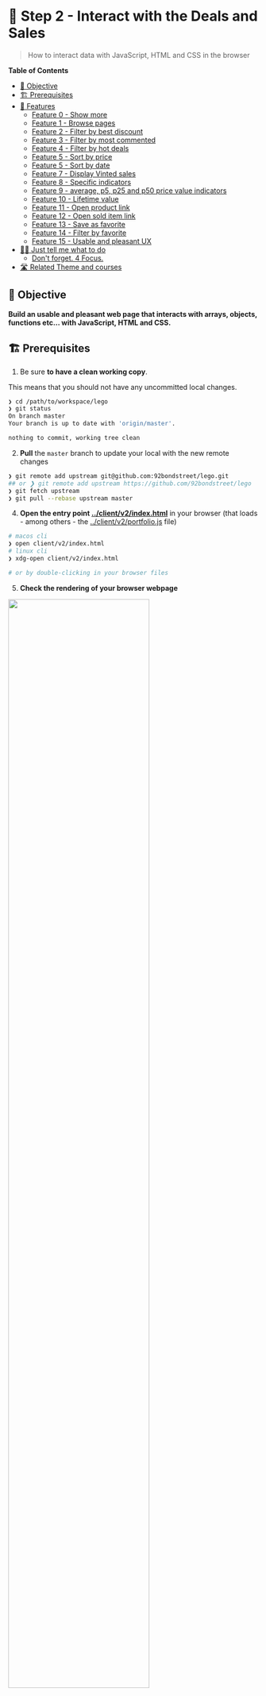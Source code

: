 # 🧱 Step 2 - Interact with the Deals and Sales

> How to interact data with JavaScript, HTML and CSS in the browser

<!-- START doctoc generated TOC please keep comment here to allow auto update -->
<!-- DON'T EDIT THIS SECTION, INSTEAD RE-RUN doctoc TO UPDATE -->
**Table of Contents**

- [🎯 Objective](#-objective)
- [🏗 Prerequisites](#%F0%9F%8F%97-prerequisites)
- [📱 Features](#-features)
  - [Feature 0 - Show more](#feature-0---show-more)
  - [Feature 1 - Browse pages](#feature-1---browse-pages)
  - [Feature 2 - Filter by best discount](#feature-2---filter-by-best-discount)
  - [Feature 3 - Filter by most commented](#feature-3---filter-by-most-commented)
  - [Feature 4 - Filter by hot deals](#feature-4---filter-by-hot-deals)
  - [Feature 5 - Sort by price](#feature-5---sort-by-price)
  - [Feature 5 - Sort by date](#feature-5---sort-by-date)
  - [Feature 7 - Display Vinted sales](#feature-7---display-vinted-sales)
  - [Feature 8 - Specific indicators](#feature-8---specific-indicators)
  - [Feature 9 - average, p5, p25 and p50 price value indicators](#feature-9---average-p5-p25-and-p50-price-value-indicators)
  - [Feature 10 - Lifetime value](#feature-10---lifetime-value)
  - [Feature 11 - Open product link](#feature-11---open-product-link)
  - [Feature 12 - Open sold item link](#feature-12---open-sold-item-link)
  - [Feature 13 - Save as favorite](#feature-13---save-as-favorite)
  - [Feature 14 - Filter by favorite](#feature-14---filter-by-favorite)
  - [Feature 15 - Usable and pleasant UX](#feature-15---usable-and-pleasant-ux)
- [👩‍💻 Just tell me what to do](#%E2%80%8D-just-tell-me-what-to-do)
  - [Don't forget. 4 Focus.](#dont-forget-4-focus)
- [🛣️ Related Theme and courses](#-related-theme-and-courses)

<!-- END doctoc generated TOC please keep comment here to allow auto update -->


## 🎯 Objective

**Build an usable and pleasant web page that interacts with arrays, objects, functions etc... with JavaScript, HTML and CSS.**

## 🏗 Prerequisites

1. Be sure **to have a clean working copy**.

This means that you should not have any uncommitted local changes.

```sh
❯ cd /path/to/workspace/lego
❯ git status
On branch master
Your branch is up to date with 'origin/master'.

nothing to commit, working tree clean
```

2. **Pull** the `master` branch to update your local with the new remote changes

```sh
❯ git remote add upstream git@github.com:92bondstreet/lego.git
## or ❯ git remote add upstream https://github.com/92bondstreet/lego
❯ git fetch upstream
❯ git pull --rebase upstream master
```

4. **Open the entry point [../client/v2/index.html](../client/v2/index.html)** in your browser (that loads - among others - the [../client/v2/portfolio.js](../client/v2/portfolio.js) file)

```sh
# macos cli
❯ open client/v2/index.html
# linux cli
❯ xdg-open client/v2/index.html

# or by double-clicking in your browser files
```

5. **Check the rendering of your browser webpage**

<img src="./img/2-browser.png" width="75%"/>

## 📱 Features

I will describe each feature with the [Agile User Story template](https://www.agilealliance.org/glossary/user-story-template/).

A [User Story](https://www.atlassian.com/agile/project-management/user-stories) is an informal, general explanation of a software feature written from the perspective of the end user or customer.

A user story should typically have a summary structured this way:

1. **As a** [user concerned by the story]
1. **I want** [goal of the story]
1. **so that** [reason for the story]

### Feature 0 - Show more

As a user<br>
I want to show more deals<br>
So that I can display 6, 12 or 24 deals on the same page

### Feature 1 - Browse pages

As a user<br>
I want to browse available pages<br>
So that I can load more deals

### Feature 2 - Filter by best discount

As a user<br>
I want to filter by best discount<br>
So that I can browse deals with a discount more important than 50%

### Feature 3 - Filter by most commented

As a user<br>
I want to filter by most commented deals<br>
So that I can browse deals with more than 15 comments

### Feature 4 - Filter by hot deals

As a user<br>
I want to filter by hot deals<br>
So that I can browse deals with a temperature more important than 100


### Feature 5 - Sort by price

As a user<br>
I want to sort by price<br>
So that I can easily identify cheapest and expensive deals

### Feature 5 - Sort by date

As a user<br>
I want to sort by date<br>
So that I can easily identify recent and old deals

### Feature 7 - Display Vinted sales

As a user for a given set id<br>
I want to display vinted sales<br>
So that I can easily identify current sales for a given set id

### Feature 8 - Specific indicators

As a user for a given set id<br>
I want to indicate the total number of sales<br>
So that I can understand the sales market

### Feature 9 - average, p5, p25 and p50 price value indicators

As a user for a given set id<br>
I want to indicate the average, p5, p25 and p50 price value<br>
So that I can understand the sales prices for a given set 

### Feature 10 - Lifetime value

As a user for a given set id<br>
I want to indicate the Lifetime value<br>
So that I can understand how long a set exists on Vinted

### Feature 11 - Open product link

As a user<br>
I want to open deal link in a new page<br>
So that I can buy the product easily

### Feature 12 - Open sold item link

As a user<br>
I want to open sold item link in a new page<br>
So that I can understand the sold item easily

### Feature 13 - Save as favorite

As a user<br>
I want to save a deal as favorite<br>
So that I can retreive this deal later

### Feature 14 - Filter by favorite

As a user<br>
I want to filter by favorite deals<br>
So that I can load only my favorite deals

### Feature 15 - Usable and pleasant UX

As a user<br>
I want to parse a usable and pleasant web page<br>
So that I can find valuable and useful content


## 👩‍💻 Just tell me what to do

1. **Solve each `User Stories`** inside [../client/v2/portfolio.js](../client/v2/portfolio.js) file with JavaScript

    <img src="./img/2-portfolio.png" width="75%"/>


2. Once an User Story is solved, **commit your modification**:

    ```sh
    ❯ cd /path/to/workspace/lego
    ❯ git add -A && git commit -m "feat(display): show 6, 12 or 24 deals"
    ```

    ([why following a commit message convention?](https://dev.to/chrissiemhrk/git-commit-message-5e21))

3. **Commit early, commit often**
4. Don't forget **to push before the end of the workshop**

    ```sh
    ❯ git push origin master
    ```

    **Note**: if you catch an error about authentication, [add your ssh to your github profile](https://help.github.com/articles/connecting-to-github-with-ssh/).

10. Check that your codebase works by checking the console output
11. If you need some helps on git commands, read [git - the simple guide](http://rogerdudler.github.io/git-guide/)

### Don't forget. 4 Focus.

* DOT - Do One Thing
* LIM - Less Is More
* If you change the [../client/v2/index.html](../client/v2/index.html) selectors, you should probably update [../client/v2/portfolio.js](../client/v2/portfolio.js) file
* English only: codebase, variables, comments...

**Focus on coding and web design**


## 🛣️ Related Theme and courses

* 🏁 [Theme 1 - About Javascript](https://github.com/92bondstreet/inception/blob/master/themes/1.md#about-javascript)
* 🏁 [Theme 1 - About HTML/CSS](https://github.com/92bondstreet/inception/blob/master/themes/1.md#about-htmlcss)
